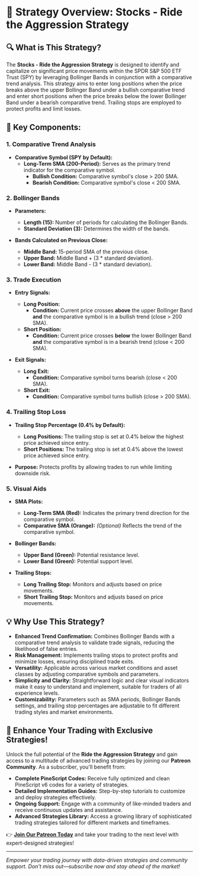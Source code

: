 # 📘 Strategy Overview: Stocks - Ride the Aggression Strategy

## 🔍 What is This Strategy?

The **Stocks - Ride the Aggression Strategy** is designed to identify and capitalize on significant price movements within the SPDR S&P 500 ETF Trust (SPY) by leveraging Bollinger Bands in conjunction with a comparative trend analysis. This strategy aims to enter long positions when the price breaks above the upper Bollinger Band under a bullish comparative trend and enter short positions when the price breaks below the lower Bollinger Band under a bearish comparative trend. Trailing stops are employed to protect profits and limit losses.

## 🎯 Key Components:

### 1. Comparative Trend Analysis

- **Comparative Symbol (SPY by Default):**
  - **Long-Term SMA (200-Period):** Serves as the primary trend indicator for the comparative symbol.
    - **Bullish Condition:** Comparative symbol's close > 200 SMA.
    - **Bearish Condition:** Comparative symbol's close < 200 SMA.

### 2. Bollinger Bands

- **Parameters:**
  - **Length (15):** Number of periods for calculating the Bollinger Bands.
  - **Standard Deviation (3):** Determines the width of the bands.

- **Bands Calculated on Previous Close:**
  - **Middle Band:** 15-period SMA of the previous close.
  - **Upper Band:** Middle Band + (3 * standard deviation).
  - **Lower Band:** Middle Band - (3 * standard deviation).

### 3. Trade Execution

- **Entry Signals:**
  - **Long Position:**
    - **Condition:** Current price crosses **above** the upper Bollinger Band **and** the comparative symbol is in a bullish trend (close > 200 SMA).
  - **Short Position:**
    - **Condition:** Current price crosses **below** the lower Bollinger Band **and** the comparative symbol is in a bearish trend (close < 200 SMA).

- **Exit Signals:**
  - **Long Exit:**
    - **Condition:** Comparative symbol turns bearish (close < 200 SMA).
  - **Short Exit:**
    - **Condition:** Comparative symbol turns bullish (close > 200 SMA).

### 4. Trailing Stop Loss

- **Trailing Stop Percentage (0.4% by Default):**
  - **Long Positions:** The trailing stop is set at 0.4% below the highest price achieved since entry.
  - **Short Positions:** The trailing stop is set at 0.4% above the lowest price achieved since entry.
  
- **Purpose:** Protects profits by allowing trades to run while limiting downside risk.

### 5. Visual Aids

- **SMA Plots:**
  - **Long-Term SMA (Red):** Indicates the primary trend direction for the comparative symbol.
  - **Comparative SMA (Orange):** *(Optional)* Reflects the trend of the comparative symbol.

- **Bollinger Bands:**
  - **Upper Band (Green):** Potential resistance level.
  - **Lower Band (Green):** Potential support level.

- **Trailing Stops:**
  - **Long Trailing Stop:** Monitors and adjusts based on price movements.
  - **Short Trailing Stop:** Monitors and adjusts based on price movements.

## 💡 Why Use This Strategy?

- **Enhanced Trend Confirmation:** Combines Bollinger Bands with a comparative trend analysis to validate trade signals, reducing the likelihood of false entries.
- **Risk Management:** Implements trailing stops to protect profits and minimize losses, ensuring disciplined trade exits.
- **Versatility:** Applicable across various market conditions and asset classes by adjusting comparative symbols and parameters.
- **Simplicity and Clarity:** Straightforward logic and clear visual indicators make it easy to understand and implement, suitable for traders of all experience levels.
- **Customizability:** Parameters such as SMA periods, Bollinger Bands settings, and trailing stop percentages are adjustable to fit different trading styles and market environments.

## 🚀 Enhance Your Trading with Exclusive Strategies!

Unlock the full potential of the **Ride the Aggression Strategy** and gain access to a multitude of advanced trading strategies by joining our **Patreon Community**. As a subscriber, you'll benefit from:

- **Complete PineScript Codes:** Receive fully optimized and clean PineScript v6 codes for a variety of strategies.
- **Detailed Implementation Guides:** Step-by-step tutorials to customize and deploy strategies effectively.
- **Ongoing Support:** Engage with a community of like-minded traders and receive continuous updates and assistance.
- **Advanced Strategies Library:** Access a growing library of sophisticated trading strategies tailored for different markets and timeframes.

👉 **[Join Our Patreon Today](https://www.patreon.com/LouisLetcher)** and take your trading to the next level with expert-designed strategies!

---

*Empower your trading journey with data-driven strategies and community support. Don't miss out—subscribe now and stay ahead of the market!*
